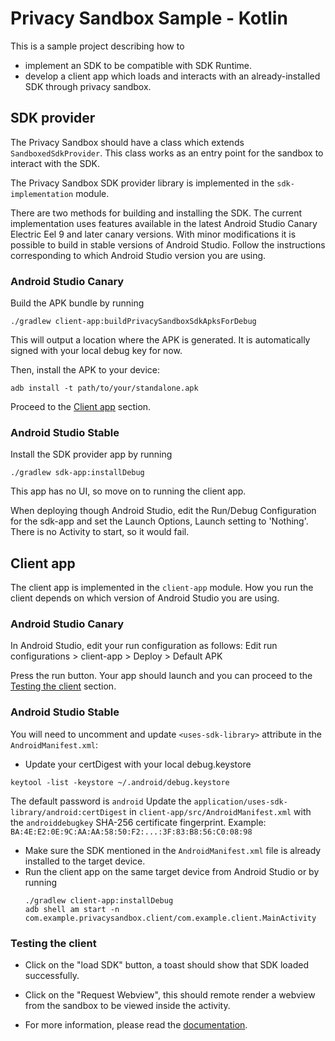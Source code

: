 # Privacy Sandbox Sample - Kotlin

This is a sample project describing how to
- implement an SDK to be compatible with SDK Runtime.
- develop a client app which loads and interacts with an already-installed
  SDK through privacy sandbox.

## SDK provider

The Privacy Sandbox should have a class which extends `SandboxedSdkProvider`.
This class works as an entry point for the sandbox to interact with the SDK.

The Privacy Sandbox SDK provider library is implemented in the `sdk-implementation` module.

There are two methods for building and installing the SDK. The current implementation uses features
available in the latest Android Studio Canary Electric Eel 9 and later canary versions. With minor
modifications it is possible to build in stable versions of Android Studio. Follow the instructions
corresponding to which Android Studio version you are using.

### Android Studio Canary
Build the APK bundle by running 

```shell
./gradlew client-app:buildPrivacySandboxSdkApksForDebug
```

This will output a location where the APK is generated. It is automatically signed with your local
debug key for now.

Then, install the APK to your device:
```shell
adb install -t path/to/your/standalone.apk
```

Proceed to the [Client app](#client-app) section.

### Android Studio Stable
Install the SDK provider app by running

```shell
./gradlew sdk-app:installDebug
```

This app has no UI, so move on to running the client app.

When deploying though Android Studio, edit the Run/Debug Configuration for the sdk-app and set
the Launch Options, Launch setting to 'Nothing'. There is no Activity to start, so it would fail.

## Client app

The client app is implemented in the `client-app` module. How you run the client depends on which
version of Android Studio you are using.

### Android Studio Canary
In Android Studio, edit your run configuration as follows:
Edit run configurations > client-app > Deploy > Default APK

Press the run button. Your app should launch and you can proceed to the
[Testing the client](#testing-the-client) section.

### Android Studio Stable

You will need to uncomment and update `<uses-sdk-library>` attribute in the `AndroidManifest.xml`:

- Update your certDigest with your local debug.keystore
```
keytool -list -keystore ~/.android/debug.keystore
```
The default password is `android`
Update the `application/uses-sdk-library/android:certDigest` in `client-app/src/AndroidManifest.xml`
with the `androiddebugkey` SHA-256 certificate fingerprint.
Example: `BA:4E:E2:0E:9C:AA:AA:58:50:F2:...:3F:83:B8:56:C0:08:98`
- Make sure the SDK mentioned in the `AndroidManifest.xml` file is already
  installed to the target device.
- Run the client app on the same target device from Android Studio or by running
  ```shell
  ./gradlew client-app:installDebug
  adb shell am start -n com.example.privacysandbox.client/com.example.client.MainActivity
  ```
  
### Testing the client

- Click on the "load SDK" button, a toast should show that SDK loaded successfully.
- Click on the "Request Webview", this should remote render a webview from the
  sandbox to be viewed inside the activity.

- For more information, please read the [documentation](https://developer.android.com/design-for-safety/privacy-sandbox/guides/sdk-runtime).

